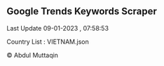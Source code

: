 

## Google Trends Keywords Scraper 
 
Last Update 09-01-2023 , 07:58:53

Country List :
VIETNAM.json



© Abdul Muttaqin 
